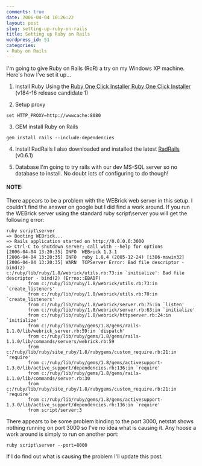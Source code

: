 ```yaml
---
comments: true
date: 2006-04-04 10:26:22
layout: post
slug: setting-up-ruby-on-rails
title: Setting up Ruby on Rails
wordpress_id: 51
categories:
- Ruby on Rails
---
```


I'm going to give Ruby on Rails (RoR) a try on my Windows XP machine.  Here's how I've set it up...





  1. Install Ruby
Using the [Ruby One Click Installer Ruby One Click Installer](http://rubyforge.org/projects/rubyinstaller/) (v184-16 release candidate 1)



  2. Setup proxy

    
    set HTTP_PROXY=http://wwwcache:8080




  3. GEM install Ruby on Rails

    
    gem install rails --include-dependencies




  4. Install RadRails
I also downloaded and installed the latest [RadRails](http://www.radrails.org/) (v0.6.1) 



  5. Database
I'm going to try rails with our dev MS-SQL server so no database to install. No doubt lots of configuring to do though!




#### NOTE:

There appears to be a problem with the WEBrick web server in this setup.  I couldn't find the answer on google but I did find a work around. If you run the WEBrick server using the standard ruby script\server you will get the following error:


    
    
    ruby script\server
    => Booting WEBrick...
    => Rails application started on http://0.0.0.0:3000
    => Ctrl-C to shutdown server; call with --help for options
    [2006-04-04 13:20:35] INFO  WEBrick 1.3.1
    [2006-04-04 13:20:35] INFO  ruby 1.8.4 (2005-12-24) [i386-mswin32]
    [2006-04-04 13:20:35] WARN  TCPServer Error: Bad file descriptor - bind(2)
    c:/ruby/lib/ruby/1.8/webrick/utils.rb:73:in `initialize': Bad file descriptor - bind(2) (Errno::EBADF)
            from c:/ruby/lib/ruby/1.8/webrick/utils.rb:73:in `create_listeners'
            from c:/ruby/lib/ruby/1.8/webrick/utils.rb:70:in `create_listeners'
            from c:/ruby/lib/ruby/1.8/webrick/server.rb:75:in `listen'
            from c:/ruby/lib/ruby/1.8/webrick/server.rb:63:in `initialize'
            from c:/ruby/lib/ruby/1.8/webrick/httpserver.rb:24:in `initialize'
            from c:/ruby/lib/ruby/gems/1.8/gems/rails-1.1.0/lib/webrick_server.rb:59:in `dispatch'
            from c:/ruby/lib/ruby/gems/1.8/gems/rails-1.1.0/lib/commands/servers/webrick.rb:59
            from c:/ruby/lib/ruby/site_ruby/1.8/rubygems/custom_require.rb:21:in `require'
            from c:/ruby/lib/ruby/gems/1.8/gems/activesupport-1.3.0/lib/active_support/dependencies.rb:136:in `require'
            from c:/ruby/lib/ruby/gems/1.8/gems/rails-1.1.0/lib/commands/server.rb:30
            from c:/ruby/lib/ruby/site_ruby/1.8/rubygems/custom_require.rb:21:in `require'
            from c:/ruby/lib/ruby/gems/1.8/gems/activesupport-1.3.0/lib/active_support/dependencies.rb:136:in `require'
            from script/server:3
    



There appears to be some problem binding to the port 3000, netstat shows nothing running on port 3000 so I've no idea what is causing it. Any hoose a work around is simply to run on another port:


    
    
    ruby script\server --port=8000
    



If I do find out what is causing the problem I'll update this post.
